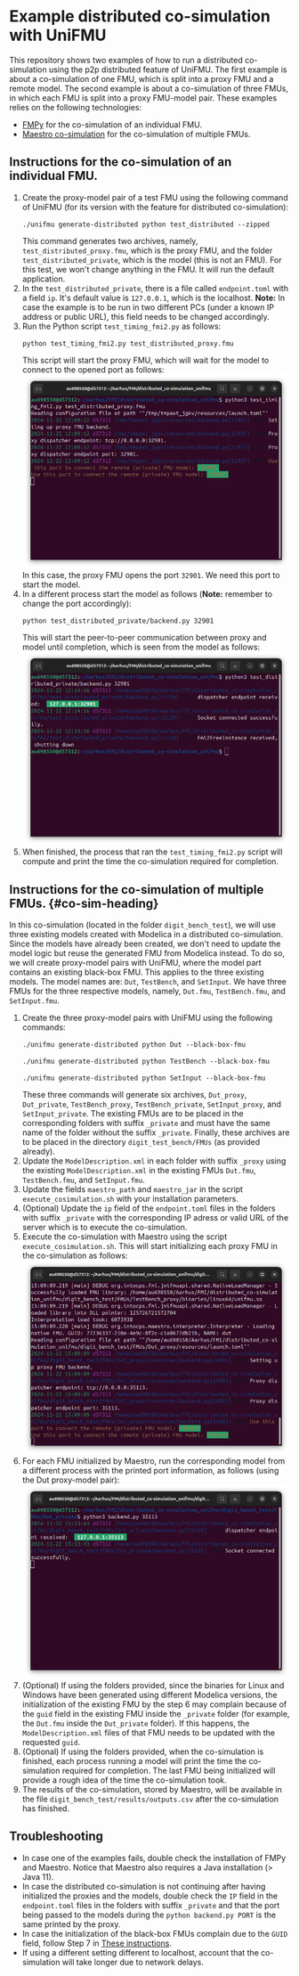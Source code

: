 # Example distributed co-simulation with UniFMU
This repository shows two examples of how to run a distributed co-simulation using the p2p distributed feature of UniFMU.
The first example is about a co-simulation of one FMU, which is split into a proxy FMU and a remote model.
The second example is about a co-simulation of three FMUs, in which each FMU is split into a proxy FMU-model pair.
These examples relies on the following technologies:
- [FMPy](https://github.com/CATIA-Systems/FMPy) for the co-simulation of an individual FMU.
- [Maestro co-simulation](https://github.com/INTO-CPS-Association/maestro) for the co-simulation of multiple FMUs.

## Instructions for the co-simulation of an individual FMU.
1. Create the proxy-model pair of a test FMU using the following command of UniFMU (for its version with the feature for distributed co-simulation):
    ```
    ./unifmu generate-distributed python test_distributed --zipped
    ```
    This command generates two archives, namely, `test_distributed_proxy.fmu`, which is the proxy FMU, and the folder `test_distributed_private`, which is the model (this is not an FMU).
    For this test, we won't change anything in the FMU. It will run the default application.
2. In the `test_distributed_private`, there is a file called `endpoint.toml` with a field `ip`. It's default value is `127.0.0.1`, which is the localhost. **Note:** In case the example is to be run in two different PCs (under a known IP address or public URL), this field needs to be changed accordingly.
3. Run the Python script `test_timing_fmi2.py` as follows:
    ```
    python test_timing_fmi2.py test_distributed_proxy.fmu
    ```
    This script will start the proxy FMU, which will wait for the model to connect to the opened port as follows:
    ![figure Proxy FMU](./figures/proxyFMU.png)
    In this case, the proxy FMU opens the port `32901`. We need this port to start the model.
4. In a different process start the model as follows (**Note:** remember to change the port accordingly):
    ```
    python test_distributed_private/backend.py 32901
    ```
    This will start the peer-to-peer communication between proxy and model until completion, which is seen from the model as follows:
    ![figure private model](./figures/model.png)
5. When finished, the process that ran the `test_timing_fmi2.py` script will compute and print the time the co-simulation required for completion.

## Instructions for the co-simulation of multiple FMUs. {#co-sim-heading}
In this co-simulation (located in the folder `digit_bench_test`), we will use three existing models created with Modelica in a distributed co-simulation.
Since the models have already been created, we don't need to update the model logic but reuse the generated FMU from Modelica instead.
To do so, we will create proxy-model pairs with UniFMU, where the model part contains an existing black-box FMU. This applies to the three existing models.
The model names are: `Dut`, `TestBench`, and `SetInput`. We have three FMUs for the three respective models, namely, `Dut.fmu`, `TestBench.fmu`, and `SetInput.fmu`.

1. Create the three proxy-model pairs with UniFMU using the following commands:
    ```
    ./unifmu generate-distributed python Dut --black-box-fmu
    ```
    ```
    ./unifmu generate-distributed python TestBench --black-box-fmu
    ```
    ```
    ./unifmu generate-distributed python SetInput --black-box-fmu
    ```
    These three commands will generate six archives, `Dut_proxy`, `Dut_private`, `TestBench_proxy`, `TestBench_private`, `SetInput_proxy`, and `SetInput_private`. The existing FMUs are to be placed in the corresponding folders with suffix `_private` and must have the same name of the folder without the suffix `_private`. Finally, these archives are to be placed in the directory `digit_test_bench/FMUs` (as provided already).
2. Update the `ModelDescription.xml` in each folder with suffix `_proxy` using the existing `ModelDescription.xml` in the existing FMUs `Dut.fmu`, `TestBench.fmu`, and `SetInput.fmu`.
3. Update the fields `maestro_path` and `maestro_jar` in the script `execute_cosimulation.sh` with your installation parameters.
4. (Optional) Update the `ip` field of the `endpoint.toml` files in the folders with suffix `_private` with the corresponding IP adress or valid URL of the server which is to execute the co-simulation.
5. Execute the co-simulation with Maestro using the script `execute_cosimulation.sh`. This will start initializing each proxy FMU in the co-simulation as follows:
![figure maestro initialization](./figures/maestro_initialization.png)
6. For each FMU initialized by Maestro, run the corresponding model from a different process with the printed port information, as follows (using the Dut proxy-model pair):
![figure Dut initialization](./figures/initialization_Dut.png)
7. (Optional) If using the folders provided, since the binaries for Linux and Windows have been generated using different Modelica versions, the initialization of the existing FMU by the step 6 may complain because of the `guid` field in the existing FMU inside the `_private` folder (for example, the `Dut.fmu` inside the `Dut_private` folder). If this happens, the `ModelDescription.xml` files of that FMU needs to be updated with the requested `guid`.
8. (Optional) If using the folders provided, when the co-simulation is finished, each process running a model will print the time the co-simulation required for completion. The last FMU being initialized will provide a rough idea of the time the co-simulation took.
9. The results of the co-simulation, stored by Maestro, will be available in the file `digit_bench_test/results/outputs.csv` after the co-simulation has finished.

## Troubleshooting
- In case one of the examples fails, double check the installation of FMPy and Maestro. Notice that Maestro also requires a Java installation (> Java 11).
- In case the distributed co-simulation is not continuing after having initialized the proxies and the models, double check the `IP` field in the `endpoint.toml` files in the folders with suffix `_private` and that the port being passed to the models during the `python backend.py PORT` is the same printed by the proxy.
- In case the initialization of the black-box FMUs complain due to the `GUID` field, follow Step 7 in [These instructions](#co-sim-heading).
- If using a different setting different to localhost, account that the co-simulation will take longer due to network delays.